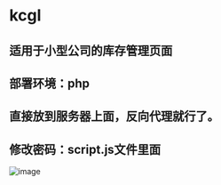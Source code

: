 # kcgl
## 适用于小型公司的库存管理页面
## 部署环境：php
## 直接放到服务器上面，反向代理就行了。
## 修改密码：script.js文件里面

![image](https://github.com/user-attachments/assets/a03eb63d-10a6-4289-9171-6797fb3d6158)
